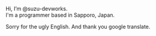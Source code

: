 Hi, I’m @suzu-devworks.  
I'm a programmer based in Sapporo, Japan. 

Sorry for the ugly English. And thank you google translate.  

<!---
suzu-devworks/suzu-devworks is a ✨ special ✨ repository because its `README.md` (this file) appears on your GitHub profile.
You can click the Preview link to take a look at your changes.
--->
